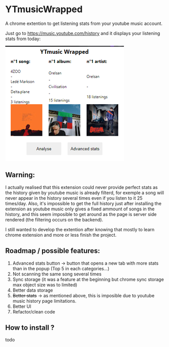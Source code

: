 # YTmusicWrapped

A chrome extention to get listening stats from your youtube music account.

Just go to https://music.youtube.com/history and it displays your listening stats from today:

![extention popup](https://raw.githubusercontent.com/nohehf/YTmusicWrapped/main/screenshot.png?token=APP2R5AE7OVHI7GYLXHCV3LBXETMK)

## Warning:
I actually realised that this extension could never provide perfect stats as the history given by youtube music is already filterd, for exemple a song will never appear in the history several times even if you listen to it 25 times/day.
Also, it's impossible to get the full history just after installing the extension as youtube music only gives a fixed ammount of songs in the history, and this seem imposible to get around as the page is server side rendered (the filtering occurs on the backend).

I still wanted to develop the extention after knowing that mostly to learn chrome extension and more or less finish the project.

## Roadmap / possible features:

 1. Advanced stats button -> button that opens a new tab with more stats than in the popup (Top 5 in each categories...)
 2. Not scanning the same song several times
 3. Sync storage (it was a feature at the beginning but chrome sync storage max object size was to limited)
 4. Better data storage
 5. ~~Better stats~~ -> as mentioned above, this is imposible due to youtube music history page limitations.
 6. Better UI
 7. Refactor/clean code
 
## How to install ?
todo
